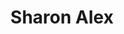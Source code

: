 ---
path: '/team/sharon-alex'
title: 'Sharon Alex'
image: '/team/sharon-alex.jpg'
jobtitle: 'Director of Accounting'
email: 'sharon.alex@mail.utoronto.ca'
linkedinurl: 'https://www.linkedin.com/in/sharon-alex-b98a4a15b/'
subteam: 'Finance'
---